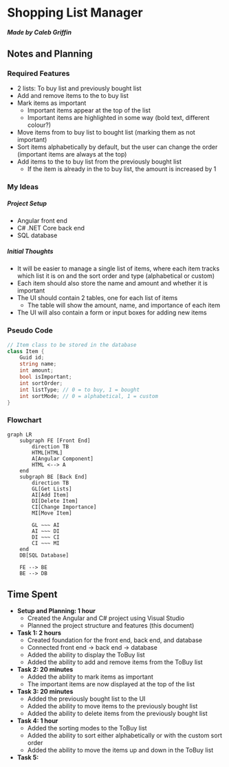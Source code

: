 # Shopping List Manager
##### Made by Caleb Griffin

## Notes and Planning
### Required Features
- 2 lists: To buy list and previously bought list
- Add and remove items to the to buy list
- Mark items as important
    - Important items appear at the top of the list
    - Important items are highlighted in some way (bold text, different colour?)
- Move items from to buy list to bought list (marking them as not important)
- Sort items alphabetically by default, but the user can change the order (important items are always at the top)
- Add items to the to buy list from the previously bought list
    - If the item is already in the to buy list, the amount is increased by 1

### My Ideas
##### Project Setup
- Angular front end
- C# .NET Core back end
- SQL database
##### Initial Thoughts
- It will be easier to manage a single list of items, where each item tracks which list it is on and the sort order and type (alphabetical or custom)
- Each item should also store the name and amount and whether it is important
- The UI should contain 2 tables, one for each list of items
    - The table will show the amount, name, and importance of each item
- The UI will also contain a form or input boxes for adding new items

### Pseudo Code
```csharp
// Item class to be stored in the database
class Item {
    Guid id;
    string name;
    int amount;
    bool isImportant;
    int sortOrder;
    int listType; // 0 = to buy, 1 = bought
    int sortMode; // 0 = alphabetical, 1 = custom
}
```

### Flowchart
```mermaid
graph LR
    subgraph FE [Front End]
        direction TB
        HTML[HTML]
        A[Angular Component]
        HTML <--> A
    end
    subgraph BE [Back End]
        direction TB
        GL[Get Lists]
        AI[Add Item]
        DI[Delete Item]
        CI[Change Importance]
        MI[Move Item]

        GL ~~~ AI
        AI ~~~ DI
        DI ~~~ CI
        CI ~~~ MI
    end
    DB[SQL Database]

    FE --> BE
    BE --> DB
```

## Time Spent
- **Setup and Planning: 1 hour**
    - Created the Angular and C# project using Visual Studio
    - Planned the project structure and features (this document)
- **Task 1: 2 hours**
    - Created foundation for the front end, back end, and database
    - Connected front end -> back end -> database
    - Added the ability to display the ToBuy list
    - Added the ability to add and remove items from the ToBuy list
- **Task 2: 20 minutes**
    - Added the ability to mark items as important
    - The important items are now displayed at the top of the list
- **Task 3: 20 minutes**
    - Added the previously bought list to the UI
    - Added the ability to move items to the previously bought list
    - Added the ability to delete items from the previously bought list
- **Task 4: 1 hour**
    - Added the sorting modes to the ToBuy list
    - Added the ability to sort either alphabetically or with the custom sort order
    - Added the ability to move the items up and down in the ToBuy list
- **Task 5:**
